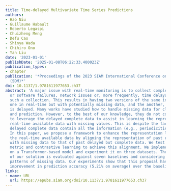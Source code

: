 ```yaml
---
title: Time-delayed Multivariate Time Series Predictions
authors:
- Hao Niu
- Guillaume Habault
- Roberto Legaspi
- Chuizheng Meng
- Defu Cao
- Shinya Wada
- Chihiro Ono
- Yan Liu
date: '2023-01-01'
publishDate: '2025-01-08T06:22:33.400023Z'
publication_types:
- chapter
publication: '*Proceedings of the 2023 SIAM International Conference on Data Mining
  (SDM)*'
doi: 10.1137/1.9781611977653.ch37
abstract: 'A major issue with real-time monitoring is to collect complete data. Hardware
  or software failures, network issues or, more frequently, time delays can disrupt
  such a collection. This results in having two versions of the same information:
  one in real-time but with potentially missing data, and the another, albeit complete,
  is delayed. Many works have studied how to handle missing data for classification
  and prediction. However, to the best of our knowledge, they do not consider how
  to leverage the delayed complete data to assist in learning the representation of
  real-time available data with missing values. This is despite the fact that the
  delayed complete data contain all the information (e.g., periodicities and trends).
  In this paper, we propose a framework to enhance the representation learning of
  the real-time available data by aligning the representation of past real-time but
  with missing data to that of past delayed but complete data. We test both a distance
  metric and contrastive learning to achieve this alignment. We implement our framework
  on a Transformer-based model and experiment it on three datasets. The efficiency
  of our solution is evaluated against seven baselines and considering four distinct
  patterns of missing data. Our experiments show that this proposal has a significant
  improvement in prediction accuracy (5.21% on average) over the baselines.'
links:
- name: URL
  url: https://epubs.siam.org/doi/10.1137/1.9781611977653.ch37
---
```

